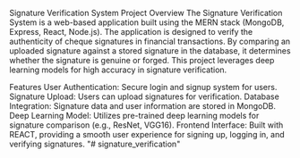 Signature Verification System
Project Overview
The Signature Verification System is a web-based application built using the MERN stack (MongoDB, Express, React, Node.js). The application is designed to verify the authenticity of cheque signatures in financial transactions. By comparing an uploaded signature against a stored signature in the database, it determines whether the signature is genuine or forged. This project leverages deep learning models for high accuracy in signature verification.

Features
User Authentication: Secure login and signup system for users.
Signature Upload: Users can upload signatures for verification.
Database Integration: Signature data and user information are stored in MongoDB.
Deep Learning Model: Utilizes pre-trained deep learning models for signature comparison (e.g., ResNet, VGG16).
Frontend Interface: Built with REACT, providing a smooth user experience for signing up, logging in, and verifying signatures.
"# signature_verification" 

